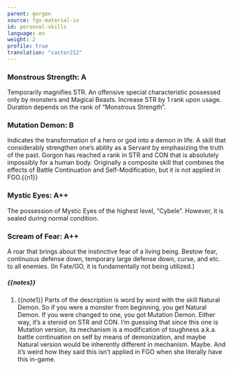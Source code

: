 ```yaml
---
parent: gorgon
source: fgo-material-iv
id: personal-skills
language: en
weight: 2
profile: true
translation: "castor212"
---
```


### Monstrous Strength: A

Temporarily magnifies STR. An offensive special characteristic possessed only by monsters and Magical Beasts.
Increase STR by 1 rank upon usage. Duration depends on the rank of “Monstrous Strength”.

### Mutation Demon: B

Indicates the transformation of a hero or god into a demon in life. A skill that considerably strengthen one’s ability as a Servant by emphasizing the truth of the past.
Gorgon has reached a rank in STR and CON that is absolutely impossibly for a human body.
Originally a composite skill that combines the effects of Battle Continuation and Self-Modification, but it is not applied in FGO.{{n1}}

### Mystic Eyes: A++

The possession of Mystic Eyes of the highest level, “Cybele”.
However, it is sealed during normal condition.

### Scream of Fear: A++

A roar that brings about the instinctive fear of a living being. Bestow fear, continuous defense down, temporary large defense down, curse, and etc. to all enemies.
(In Fate/GO, it is fundamentally not being utilized.)

##### {{notes}}

1. {{note1}} Parts of the description is word by word with the skill Natural Demon. So if you were a monster from beginning, you get Natural Demon. If you were changed to one, you got Mutation Demon. Either way, it’s a steroid on STR and CON. I’m guessing that since this one is Mutation version, its mechanism is a modification of toughness a.k.a. battle continuation on self by means of demonization, and maybe Natural version would be inherently different in mechanism. Maybe. And it’s weird how they said this isn’t applied in FGO when she literally have this in-game.
